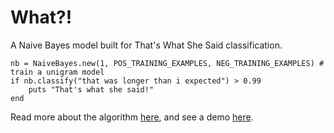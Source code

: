 # What?!

A Naive Bayes model built for That's What She Said classification.

	nb = NaiveBayes.new(1, POS_TRAINING_EXAMPLES, NEG_TRAINING_EXAMPLES) # train a unigram model
	if nb.classify("that was longer than i expected") > 0.99
		puts "That's what she said!"
	end
	
Read more about the algorithm [here](http://blog.echen.me), and see a demo [here](http://twss-classifier.heroku.com/).